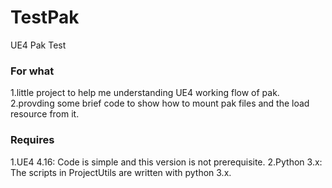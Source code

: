 # TestPak
UE4 Pak Test

### For what
  1.little project to help me understanding UE4 working flow of pak.
  2.provding some brief code to show how to mount pak files and the load resource from it.

### Requires
  1.UE4 4.16: Code is simple and this version is not prerequisite.
  2.Python 3.x: The scripts in ProjectUtils are written with python 3.x.
